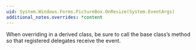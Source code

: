 ```yaml
---
uid: System.Windows.Forms.PictureBox.OnResize(System.EventArgs)
additional_notes.overrides: *content
---
```


<p>When overriding <xref href="System.Windows.Forms.PictureBox.OnResize(System.EventArgs)"></xref> in a derived class, be sure to call the base class’s <xref href="System.Windows.Forms.PictureBox.OnResize(System.EventArgs)"></xref> method so that registered delegates receive the event.</p>


